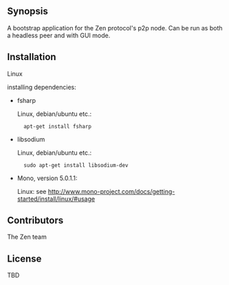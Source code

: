 ## Synopsis

A bootstrap application for the Zen protocol's p2p node. Can be run as both a headless peer and with GUI mode.

## Installation

Linux

installing dependencies:

- fsharp

	Linux, debian/ubuntu etc.:

		apt-get install fsharp

- libsodium

	Linux, debian/ubuntu etc.:

		sudo apt-get install libsodium-dev

- Mono, version 5.0.1.1:

	Linux: see http://www.mono-project.com/docs/getting-started/install/linux/#usage

## Contributors

The Zen team

## License

TBD